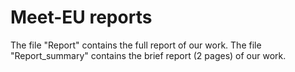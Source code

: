 # Meet-EU reports
The file "Report" contains the full report of our work.
The file "Report_summary" contains the brief report (2 pages) of our work.
